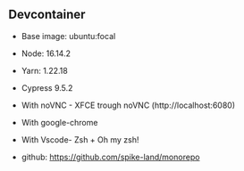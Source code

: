 ## Devcontainer

- Base image: ubuntu:focal
- Node: 16.14.2
- Yarn: 1.22.18
- Cypress 9.5.2
- With noVNC - XFCE trough noVNC (http://localhost:6080)
- With google-chrome
- With Vscode- Zsh + Oh my zsh!

- github: https://github.com/spike-land/monorepo
